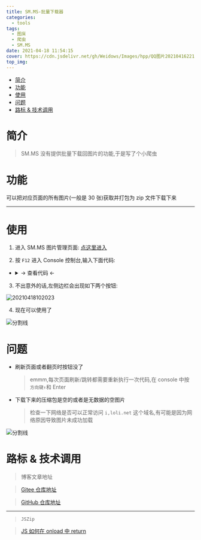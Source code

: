 ```yaml
---
title: SM.MS-批量下载器
categories:
  - tools
tags:
  - 图床
  - 爬虫
  - SM.MS
date: 2021-04-18 11:54:15
cover: https://cdn.jsdelivr.net/gh/Weidows/Images/hpp/QQ图片20210416221109.jpg
top_img:
---
```


<!--
 * @?: *********************************************************************
 * @Author: Weidows
 * @LastEditors: Weidows
 * @LastEditTime: 2021-04-18 11:02:45
 * @FilePath: \Weidowsd:\Game\Github\Blog-private\source\_posts\tools\SM-MS-downloader.md
 * @Description:
 * @!: *********************************************************************
-->

- [简介](#简介)
- [功能](#功能)
- [使用](#使用)
- [问题](#问题)
- [路标 & 技术调用](#路标--技术调用)

# 简介

> SM.MS 没有提供批量下载回图片的功能,于是写了个小爬虫

# 功能

可以把对应页面的所有图片(一般是 30 张)获取并打包为 zip 文件下载下来

---

# 使用

1. 进入 SM.MS 图片管理页面: [点这里进入](https://sm.ms/home/picture?page=1)

2. 按 `F12` 进入 Console 控制台,输入下面代码:

- <details>

    <summary> -> 查看代码 <-</summary>

  ***

  ```js
  /*
   * @?: *********************************************************************
   * @Author: Weidows
   * @Date: 2021-02-16 01:24:50
   * @LastEditors: Weidows
   * @LastEditTime: 2021-04-18 09:52:12
   * @FilePath: \Weidows\Web\JavaScript\test\index.js
   * @Description:
   * @!: *********************************************************************
   */

  // 添加样式
  function addElement() {
    let jsZip = document.createElement("script");
    jsZip.src = "https://cdn.bootcdn.net/ajax/libs/jszip/3.5.0/jszip.min.js";
    document.getElementsByTagName("head")[0].appendChild(jsZip);

    // 下载图片按钮
    let downloadButton = document.createElement("button");
    downloadButton.type = "button";
    downloadButton.innerText = "下载本页面图片";
    downloadButton.style.width = "100%";
    downloadButton.addEventListener("click", function () {
      downloadImg();
    });

    // 全选CheckBox按钮
    let deleteButton = document.createElement("button");
    deleteButton.type = "button";
    deleteButton.innerHTML = "全选CheckBox按钮";
    deleteButton.style.width = "100%";
    deleteButton.addEventListener("click", function () {
      let checkBoxes = document.getElementsByClassName("filedelete");
      for (const checkbox of checkBoxes) {
        checkbox.checked = !checkbox.checked;
      }
    });

    // 创建标签
    let downloadLi = document.createElement("li");
    let deleteLi = document.createElement("li");
    downloadLi.id = "downloader";
    deleteLi.id = "deleter";
    downloadLi.appendChild(downloadButton);
    deleteLi.appendChild(deleteButton);

    // 追加标签
    if (document.getElementById("downloader") == null) {
      document
        .getElementsByClassName("sidebar-menu tree")[0]
        .appendChild(downloadLi);
      document
        .getElementsByClassName("sidebar-menu tree")[0]
        .appendChild(deleteLi);
    }
  }
  this.addElement();

  // button点击事件
  async function downloadImg() {
    var zip = new JSZip();
    var aTagArray = document.getElementsByClassName("fancybox");

    for (const a of aTagArray) {
      let url = a.href.toString();
      let fileName = url.substring(url.lastIndexOf("/") + 1);

      let image = new Image();
      image.setAttribute("crossOrigin", "anonymous"); //需要放在图片赋值前，否则部分浏览器会报错
      image.src = url;
      let base64 = await getPromise(image);
      zip.file(fileName, base64, { base64: true });
    }

    // 生成zip文件并下载
    zip
      .generateAsync({
        type: "blob",
      })
      .then(function (content) {
        // 创建隐藏的可下载链接
        var eleLink = document.createElement("a");
        // 下载的文件名
        eleLink.download = "Compressed.zip";
        eleLink.style.display = "none";
        // 下载内容转变成blob地址
        eleLink.href = URL.createObjectURL(content);
        // 触发点击
        document.body.appendChild(eleLink);
        eleLink.click();
        // 然后移除
        document.body.removeChild(eleLink);
      });
  }

  // 获取图片base64内容对象
  function getPromise(image) {
    return new Promise(function (resolve) {
      image.onload = function () {
        // 获取图片base64
        let canvas = document.createElement("canvas");
        canvas.width = image.width;
        canvas.height = image.height;

        let ctx = canvas.getContext("2d");
        ctx.drawImage(image, 0, 0, image.width, image.height);
        let ext = image.src
          .substring(image.src.lastIndexOf(".") + 1)
          .toLowerCase();
        let base = canvas.toDataURL("image/" + ext);
        let subBase = base.substring(base.lastIndexOf(",") + 1);

        // 返回promise
        resolve(subBase);
      };
    });
  }
  ```

  </details>

3. 不出意外的话,左侧边栏会出现如下两个按钮:

  <img src="https://cdn.jsdelivr.net/gh/Weidows/Images/hpp/20210418102023.png" alt="20210418102023" />

4. 现在可以使用了

![分割线](https://cdn.jsdelivr.net/gh/Weidows/Images/img/divider.png)

# 问题

- 刷新页面或者翻页时按钮没了

  > emmm,每次页面刷新/跳转都需要重新执行一次代码,在 console 中按 `方向键↑`和 Enter

- 下载下来的压缩包是空的或者是无数据的空图片

  > 检查一下网络是否可以正常访问 `i,loli.net` 这个域名,有可能是因为网络原因导致图片未成功加载

![分割线](https://cdn.jsdelivr.net/gh/Weidows/Images/img/divider.png)

# 路标 & 技术调用

> 博客文章地址

> [Gitee 仓库地址](https://gitee.com/Weidows/SMMS-downloader)

> [GitHub 仓库地址](https://github.com/Weidows/SM.MS-downloader)

---

> `JSZip`

> [ JS 如何在 onload 中 return](https://blog.csdn.net/weixin_38361925/article/details/95099838?utm_source=app&app_version=4.5.8)
